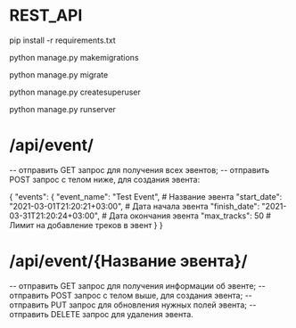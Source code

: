 # REST_API


pip install -r requirements.txt

python manage.py makemigrations

python manage.py migrate

python manage.py createsuperuser

python manage.py runserver


# /api/event/
-- отправить GET запрос для получения всех эвентов;
-- отправить POST запрос с телом ниже, для создания эвента:

{
    "events": 
        {
            "event_name": "Test Event", # Название эвента
            "start_date": "2021-03-01T21:20:21+03:00", # Дата начала эвента
            "finish_date": "2021-03-31T21:20:24+03:00", # Дата окончания эвента
            "max_tracks": 50 # Лимит на добавление треков в эвент
        }
}

# /api/event/{Название эвента}/
-- отправить GET запрос для получения информации об эвенте;
-- отправить POST запрос с телом выше, для создания эвента;
-- отправить PUT запрос для обновления нужных полей эвента;
-- отправить DELETE запрос для удаления эвента.
